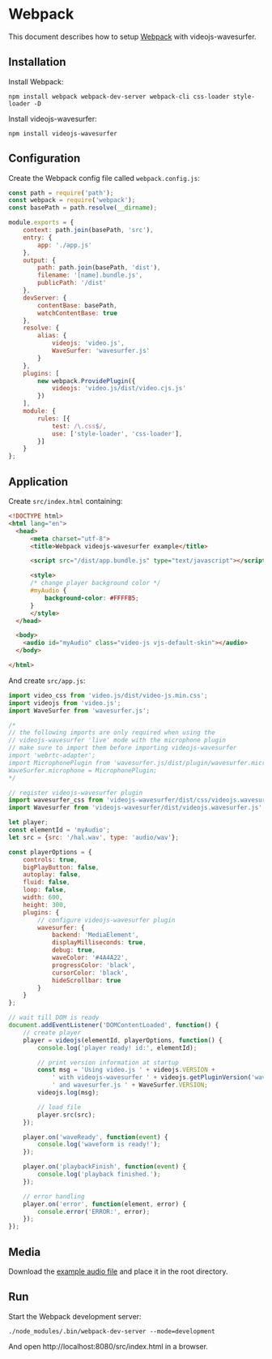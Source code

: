 # Webpack

This document describes how to setup [Webpack](https://webpack.js.org/) with videojs-wavesurfer.

## Installation

Install Webpack:

```console
npm install webpack webpack-dev-server webpack-cli css-loader style-loader -D
```

Install videojs-wavesurfer:

```console
npm install videojs-wavesurfer
```

## Configuration

Create the Webpack config file called `webpack.config.js`:

```javascript
const path = require('path');
const webpack = require('webpack');
const basePath = path.resolve(__dirname);

module.exports = {
    context: path.join(basePath, 'src'),
    entry: {
        app: './app.js'
    },
    output: {
        path: path.join(basePath, 'dist'),
        filename: '[name].bundle.js',
        publicPath: '/dist'
    },
    devServer: {
        contentBase: basePath,
        watchContentBase: true
    },
    resolve: {
        alias: {
            videojs: 'video.js',
            WaveSurfer: 'wavesurfer.js'
        }
    },
    plugins: [
        new webpack.ProvidePlugin({
            videojs: 'video.js/dist/video.cjs.js'
        })
    ],
    module: {
        rules: [{
            test: /\.css$/,
            use: ['style-loader', 'css-loader'],
        }]
    }
};
```

## Application

Create `src/index.html` containing:

```html
<!DOCTYPE html>
<html lang="en">
  <head>
      <meta charset="utf-8">
      <title>Webpack videojs-wavesurfer example</title>

      <script src="/dist/app.bundle.js" type="text/javascript"></script>

      <style>
      /* change player background color */
      #myAudio {
          background-color: #FFFFB5;
      }
      </style>
  </head>

  <body>
    <audio id="myAudio" class="video-js vjs-default-skin"></audio>
  </body>

</html>
```

And create `src/app.js`:

```javascript
import video_css from 'video.js/dist/video-js.min.css';
import videojs from 'video.js';
import WaveSurfer from 'wavesurfer.js';

/*
// the following imports are only required when using the
// videojs-wavesurfer 'live' mode with the microphone plugin
// make sure to import them before importing videojs-wavesurfer
import 'webrtc-adapter';
import MicrophonePlugin from 'wavesurfer.js/dist/plugin/wavesurfer.microphone.js';
WaveSurfer.microphone = MicrophonePlugin;
*/

// register videojs-wavesurfer plugin
import wavesurfer_css from 'videojs-wavesurfer/dist/css/videojs.wavesurfer.css';
import Wavesurfer from 'videojs-wavesurfer/dist/videojs.wavesurfer.js';

let player;
const elementId = 'myAudio';
let src = {src: '/hal.wav', type: 'audio/wav'};

const playerOptions = {
    controls: true,
    bigPlayButton: false,
    autoplay: false,
    fluid: false,
    loop: false,
    width: 600,
    height: 300,
    plugins: {
        // configure videojs-wavesurfer plugin
        wavesurfer: {
            backend: 'MediaElement',
            displayMilliseconds: true,
            debug: true,
            waveColor: '#4A4A22',
            progressColor: 'black',
            cursorColor: 'black',
            hideScrollbar: true
        }
    }
};

// wait till DOM is ready
document.addEventListener('DOMContentLoaded', function() {
    // create player
    player = videojs(elementId, playerOptions, function() {
        console.log('player ready! id:', elementId);

        // print version information at startup
        const msg = 'Using video.js ' + videojs.VERSION +
            ' with videojs-wavesurfer ' + videojs.getPluginVersion('wavesurfer') +
            ' and wavesurfer.js ' + WaveSurfer.VERSION;
        videojs.log(msg);

        // load file
        player.src(src);
    });

    player.on('waveReady', function(event) {
        console.log('waveform is ready!');
    });

    player.on('playbackFinish', function(event) {
        console.log('playback finished.');
    });

    // error handling
    player.on('error', function(element, error) {
        console.error('ERROR:', error);
    });
});
```

## Media

Download the [example audio file](https://github.com/collab-project/videojs-wavesurfer/raw/master/examples/media/hal.wav)
and place it in the root directory.

## Run

Start the Webpack development server:

```
./node_modules/.bin/webpack-dev-server --mode=development
```

And open http://localhost:8080/src/index.html in a browser.
